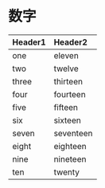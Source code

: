 # 数字

	

Header1 | Header2
:------ | :------
one	  |	eleven
two	  | 	twelve
three	  |	thirteen
four	  |	fourteen
five	  |	fifteen
six	  |	sixteen
seven	  |	seventeen
eight	  |	eighteen
nine	  |	nineteen
ten	  |	twenty

	

